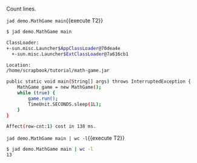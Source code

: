 
Count lines.

`jad demo.MathGame main`{{execute T2}}

```bash
$ jad demo.MathGame main

ClassLoader:
+-sun.misc.Launcher$AppClassLoader@70dea4e
  +-sun.misc.Launcher$ExtClassLoader@7a616cb1

Location:
/home/scrapbook/tutorial/math-game.jar

public static void main(String[] args) throws InterruptedException {
    MathGame game = new MathGame();
    while (true) {
        game.run();
        TimeUnit.SECONDS.sleep(1L);
    }
}

Affect(row-cnt:1) cost in 138 ms.
```

`jad demo.MathGame main | wc -l`{{execute T2}}

```bash
$ jad demo.MathGame main | wc -l
13
```
